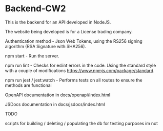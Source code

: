 # Backend-CW2

This is the backend for an API developed in NodeJS.

The website being developed is for a License trading company.

Authentication method - Json Web Tokens, using the RS256 signing algorithm (RSA Signature with SHA256).

npm start - Run the server. 

npm run lint - Checks for eslint errors in the code. Using the standard style with a couple of modifications https://www.npmjs.com/package/standard. 

npm run jest / jest:watch - Performs tests on all routes to ensure the methods are functional

OpenAPI documentation in docs/openapi/index.html

JSDocs documentation in docs/jsdocs/index.html

TODO

scripts for building / deleting / populating the db for testing purposes im not